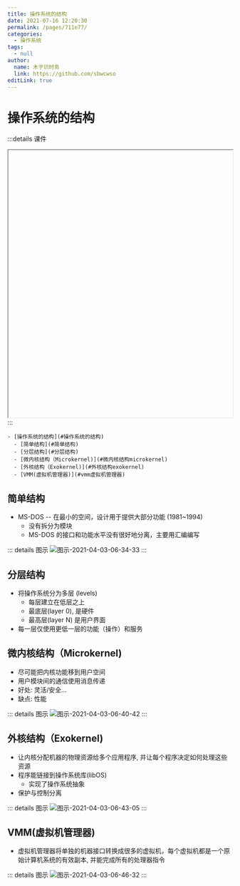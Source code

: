 ```yaml
---
title: 操作系统的结构
date: 2021-07-16 12:20:30
permalink: /pages/711e77/
categories: 
  - 操作系统
tags: 
  - null
author: 
  name: 木子识时务
  link: https://github.com/sbwcwso
editLink: true
---
```

# 操作系统的结构

:::details 课件
<iframe :src="$withBase('/pdf/操作系统/lec1-课程概述_509302840.pdf')" width="100%" height="600"></iframe>
:::


```markmap
- [操作系统的结构](#操作系统的结构)
  - [简单结构](#简单结构)
  - [分层结构](#分层结构)
  - [微内核结构（Microkernel)](#微内核结构microkernel)
  - [外核结构（Exokernel)](#外核结构exokernel)
  - [VMM(虚拟机管理器)](#vmm虚拟机管理器)
```


## 简单结构

* MS-DOS -- 在最小的空间，设计用于提供大部分功能 (1981~1994)
  * 没有拆分为模块
  * MS-DOS 的接口和功能水平没有很好地分离，主要用汇编编写

::: details 图示
![图示-2021-04-03-06-34-33](https://cdn.jsdelivr.net/gh/sbwcwso/PicBed@master/图示-2021-04-03-06-34-33.png)
:::

## 分层结构

* 将操作系统分为多层 (levels)
  * 每层建立在低层之上
  * 最底层(layer 0), 是硬件
  * 最高层(layer N) 是用户界面
* 每一层仅使用更低一层的功能（操作）和服务

## 微内核结构（Microkernel)

* 尽可能把内核功能移到用户空间
* 用户模块间的通信使用消息传递
* 好处: 灵活/安全…
* 缺点: 性能

::: details 图示
![图示-2021-04-03-06-40-42](https://cdn.jsdelivr.net/gh/sbwcwso/PicBed@master/图标-2021-04-03-06-40-42.png)
:::

## 外核结构（Exokernel)

* 让内核分配机器的物理资源给多个应用程序, 并让每个程序决定如何处理这些资源
* 程序能链接到操作系统库(libOS)
  * 实现了操作系统抽象
* 保护与控制分离

::: details 图示
![图示-2021-04-03-06-43-05](https://cdn.jsdelivr.net/gh/sbwcwso/PicBed@master/图示-2021-04-03-06-43-05.png)
:::

## VMM(虚拟机管理器)

* 虚拟机管理器将单独的机器接口转换成很多的虚拟机，每个虚拟机都是一个原始计算机系统的有效副本, 并能完成所有的处理器指令

::: details 图示
![图示-2021-04-03-06-46-32](https://cdn.jsdelivr.net/gh/sbwcwso/PicBed@master/图示-2021-04-03-06-46-32.png)
:::

<!-- TODO 侧边栏目录的激活问题 -->

